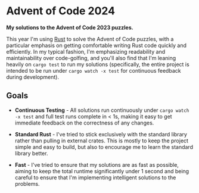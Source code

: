 # Advent of Code 2024
**My solutions to the Advent of Code 2023 puzzles.**

This year I'm using [Rust](https://www.rust-lang.org/) to solve the Advent of Code puzzles, with
a particular emphasis on getting comfortable writing Rust code quickly and efficiently. In my
typical fashion, I'm emphasizing readability and maintainability over code-golfing, and you'll
also find that I'm leaning heavily on `cargo test` to run my solutions (specifically,
the entire project is intended to be run under `cargo watch -x test` for continuous feedback
during development).

## Goals
 - **Continuous Testing** - All solutions run continuously under `cargo watch -x test` and full test
    runs complete in < 1s, making it easy to get immediate feedback on the correctness of any
    changes.

 - **Standard Rust** - I've tried to stick exclusively with the standard library rather than pulling in
    external crates. This is mostly to keep the project simple and easy to build, but also to
    encourage me to learn the standard library better.

 - **Fast** - I've tried to ensure that my solutions are as fast as possible, aiming to keep the total
    runtime significantly under 1 second and being careful to ensure that I'm
    implementing intelligent solutions to the problems.